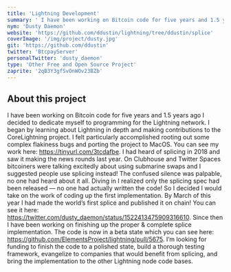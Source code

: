 ```yaml
---
title: 'Lightning Development'
summary: ' I have been working on Bitcoin code for five years and 1.5 years ago I decided to dedicate myself to programming for the Lightning network. I began by learning about Lightning in depth and making contributions to the CoreLightning project.'
nym: 'Dusty Daemon'
website: 'https://github.com/ddustin/lightning/tree/ddustin/splice'
coverImage: '/img/project/dusty.jpg'
git: 'https://github.com/ddustin'
twitter: 'BtcpayServer'
personalTwitter: 'dusty_daemon'
type: 'Other Free and Open Source Project'
zaprite: '2qB3Y3gfSvOnWOv23BZb'
---
```


## About this project

I have been working on Bitcoin code for five years and 1.5 years ago I decided to dedicate myself to programming for the Lightning network. I began by learning about Lightning in depth and making contributions to the CoreLightning project. I felt particularly accomplished rooting out some complex flakiness bugs and porting the project to MacOS. You can see my work here: https://tinyurl.com/3tcdafbe. I had heard of splicing in 2018 and saw it making the news rounds last year. On Clubhouse and Twitter Spaces bitcoiners were talking excitedly about using submarine swaps and I suggested people use splicing instead! The confused silence was palpable, no one had heard about it all. Diving in I realized only the splicing spec had been released — no one had actually written the code! So I decided I would take on the work of coding up the first implementation. By March of this year I had made the world’s first splice and published it on chain! You can see it here: https://twitter.com/dusty_daemon/status/1522413475909316610. Since then I have been working on finishing up the proper & complete splice implementation. The code is now in a beta state which you can see here: https://github.com/ElementsProject/lightning/pull/5675. I’m looking for funding to finish the code to a polished state, build a thorough testing framework, evangelize to companies that would benefit from splicing, and bring the implementation to the other Lightning node code bases.
